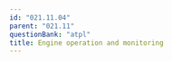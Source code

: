 ```yaml
---
id: "021.11.04"
parent: "021.11"
questionBank: "atpl"
title: Engine operation and monitoring
---
```

